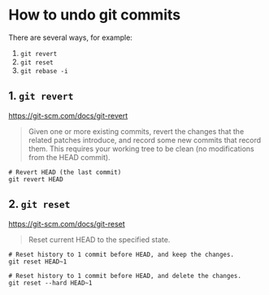 # How to undo git commits

There are several ways, for example:

1. `git revert`
2. `git reset`
3. `git rebase -i`

## 1. `git revert`

https://git-scm.com/docs/git-revert

> Given one or more existing commits, revert the changes that the related patches introduce, and record some new commits that record them. This requires your working tree to be clean (no modifications from the HEAD commit).

```shell
# Revert HEAD (the last commit)
git revert HEAD
```

## 2. `git reset`

https://git-scm.com/docs/git-reset

> Reset current HEAD to the specified state.

```shell
# Reset history to 1 commit before HEAD, and keep the changes.
git reset HEAD~1

# Reset history to 1 commit before HEAD, and delete the changes.
git reset --hard HEAD~1
```
